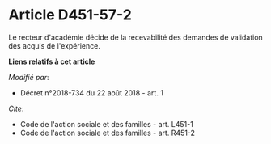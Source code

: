# Article D451-57-2

Le recteur d'académie décide de la recevabilité des demandes de validation des acquis de l'expérience.

**Liens relatifs à cet article**

_Modifié par_:

  - Décret n°2018-734 du 22 août 2018 - art. 1

_Cite_:

  - Code de l'action sociale et des familles - art. L451-1
  - Code de l'action sociale et des familles - art. R451-2
